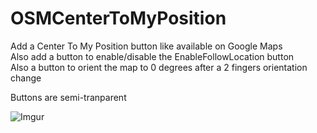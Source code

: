 # OSMCenterToMyPosition
Add a Center To My Position button like available on Google Maps  
Also add a button to enable/disable the EnableFollowLocation button  
Also a button to orient the map to 0 degrees after a 2 fingers orientation change

Buttons are semi-tranparent

![Imgur](http://i.imgur.com/QgnPcGZ.png)
